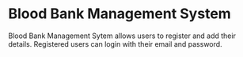# Blood Bank Management System
Blood Bank Management Sytem allows users to register and add their details. Registered users can login with their email and password.
